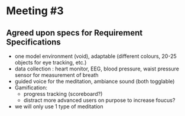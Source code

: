 # Meeting  #3
## Agreed upon specs for Requirement Specifications
* one model environment (void), adaptable (different colours, 20-25 objects for eye tracking, etc.)
* data collection : heart monitor, EEG, blood pressure, waist pressure sensor for measurement of breath
* guided voice for the meditation, ambiance sound (both togglable)
* Gamification:
  * progress tracking (scoreboard?)
  * distract more advanced users on purpose to increase foucus?
* we will only use 1 type of meditation 
